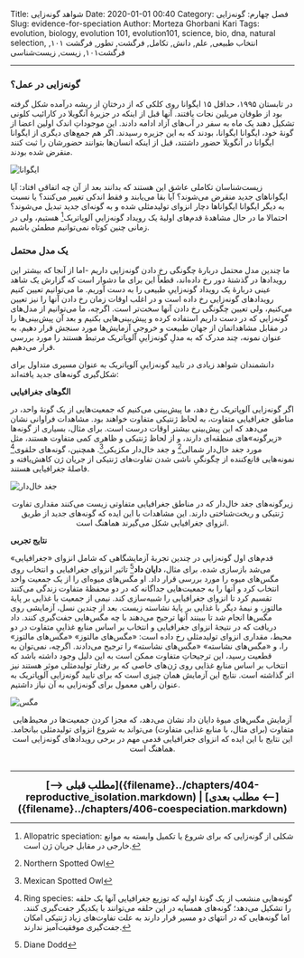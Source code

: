 Title: شواهد گونه‌زایی
Date: 2020-01-01 00:40
Category: فصل چهارم: گونه‌زایی
Slug: evidence-for-speciation
Author: Morteza Ghorbani Kari
Tags: evolution, biology, evolution 101, evolution101, science, bio, dna, natural selection, انتخاب طبیعی, علم, دانش, تکامل, فرگشت, تطور, فرگشت ۱۰۱, فرگشت۱۰۱, زیست, زیست‌شناسی

------
### گونه‌زایی در عمل؟
در تابستان ۱۹۹۵، حداقل ۱۵ ایگوانا روی کلکی که از درختانِ از ریشه درآمده شکل گرفته بود از طوفان مریلین نجات یافتند. آنها قبل از اینکه در جزیرهٔ آنگویلا در کارائیب کلونی تشکیل دهند یک ماه به سفر در آب‌های آزاد ادامه دادند. این موجوداتِ اندک اولین اعضا از گونهٔ خود، ایگوانا ایگوانا، بودند که به این جزیره رسیدند. اگر هم جمع‌های دیگری از ایگوانا ایگوانا در آنگویلا حضور داشتند، قبل از اینکه انسان‌ها بتوانند حضورشان را ثبت کنند منقرض شده بودند.

![ایگوانا]({static}/images/45-1.jpg)

زیست‌شناسان تکاملی عاشق این هستند که بدانند بعد از آن چه اتفاقی افتاد: آیا ایگواناهای جدید منقرض می‌شوند؟ آیا بقا می‌یابند و فقط اندکی تغییر می‌کنند؟ یا نسبت به دیگر ایگوانا ایگواناها دچار انزوای تولیدمثلی شده و به گونه‌ای جدید تبدیل می‌شوند؟ احتمالا ما در حال مشاهدهٔ قدم‌های اولیهٔ یک رویداد گونه‌زاییِ آلوپاتریک[^۱] هستیم، ولی در زمانی چنین کوتاه نمی‌توانیم مطمئن باشیم.

### یک مدل محتمل
ما چندین مدل محتمل دربارهٔ چگونگی رخ دادن گونه‌زایی داریم -اما از آنجا که بیشتر این رویدادها در گذشتهٔ دور رخ داده‌اند، قطعاً این برای ما دشوار است که گزارش یک شاهد عینی دربارهٔ یک رویداد گونه‌زاییِ طبیعی را به دست آوریم. ما می‌توانیم تعیین کنیم رویدادهای گونه‌زایی رخ داده است و در اغلب اوقات زمان رخ دادن آنها را نیز تعیین می‌کنیم، ولی تعیین چگونگی رخ دادن آنها سخت‌تر است. اگرچه، ما می‌توانیم از مدل‌های گونه‌زایی که در دست داریم استفاده کرده و پیش‌بینی‌هایی بکنیم و بعد آن پیش‌بینی‌ها را در مقابل مشاهداتمان از جهان طبیعت و خروجیِ آزمایش‌ها مورد سنجش قرار دهیم. به عنوان نمونه، چند مدرک که به مدلِ گونه‌زاییِ آلوپاتریک مرتبط هستند را مورد بررسی قرار می‌دهیم.

دانشمندان شواهد زیادی در تایید گونه‌زاییِ آلوپاتریک به عنوان مسیری متداول برای شکل‌گیری گونه‌های جدید یافته‌اند:

**الگوهای جغرافیایی**

اگر گونه‌زایی آلوپاتریک رخ دهد، ما پیش‌بینی می‌کنیم که جمعیت‌هایی از یک گونهٔ واحد، در مناطق جغرافیایی متفاوت، به لحاظ ژنتیکی متفاوت خواهند بود. مشاهدات فراوانی نشان می‌دهد که این پیش‌بینی بیشتر اوقات درست است. برای مثال، بسیاری از گونه‌ها «زیرگونه‌»های منطقه‌ای دارند، و از لحاظ ژنتیکی و ظاهری کمی متفاوت هستند، مثل مورد جغد خال‌دار شمالی[^۲] و جغد خال‌دار مکزیکی[^۳]. همچنین، گونه‌های حلقوی[^۴] نمونه‌هایی قانع‌کننده از چگونگیِ ناشی شدن تفاوت‌های ژنتیکی از جریان ژن کاهش‌یافته و فاصلهٔ جغرافیایی هستند.

![جغد خال‌دار]({static}/images/45-2.gif)
<center>زیرگونه‌های جغد خال‌دار که در مناطق جغرافیایی متفاوتی زیست می‌کنند مقداری تفاوت ژنتیکی و ریخت‌شناختی دارند. این مشاهدات با این ایده که گونه‌های جدید از طریق انزوای جغرافیایی شکل می‌گیرند هماهنگ است.</center>

**نتایج تجربی**

قدم‌های اول گونه‌زایی در چندین تجربهٔ آزمایشگاهی که شامل انزوای «جغرافیایی» می‌شد بازسازی شده. برای مثال، **دایان داد**[^۵] تاثیر انزوای جغرافیایی و انتخاب روی مگس‌های میوه را مورد بررسی قرار داد. او مگس‌های میوه‌ای را از یک جمعیت واحد انتخاب کرد و آنها را به جمعیت‌هایی جداگانه که در دو محفظهٔ متفاوت زندگی می‌کنند تقسیم کرد تا انزوای جغرافیایی را شبیه‌سازی کند. نیمی از جمعیت با غذایی بر پایهٔ مالتوز، و نیمهٔ دیگر با غذایی بر پایهٔ نشاسته زیست. بعد از چندین نسل، آزمایشی روی مگس‌ها انجام شد تا ببینند آنها ترجیح می‌دهند با چه مگس‌هایی جفت‌گیری کنند. داد دریافت که در نتیجهٔ انزوای جغرافیایی و انتخاب بر اساس منابع غذاییِ متفاوت در دو محیط، مقداری انزوای تولیدمثلی رخ داده است: «مگس‌های مالتوز» «مگس‌های مالتوز» را، و «مگس‌های نشاسته» «مگس‌های نشاسته» را ترجیح می‌دادند. اگرچه، نمی‌توان به قطعیت رسید، این ترجیحاتِ متفاوت ممکن است به این دلیل وجود داشته باشد که انتخاب بر اساس منابع غذایی روی ژن‌های خاصی که بر رفتار تولیدمثلی موثر هستند نیز اثر گذاشته است. نتایج این آزمایش همان چیزی است که برای تایید گونه‌زایی آلوپاتریک به عنوان راهی معمول برای گونه‌زایی به آن نیاز داشتیم.

![مگس]({static}/images/45-3.gif)
<center>آزمایش مگس‌های میوهٔ دایان داد نشان می‌دهد، که مجزا کردن جمعیت‌ها در محیط‌هایی متفاوت (برای مثال، با منابع غذایی متفاوت) می‌تواند به شروع انزوای تولیدمثلی بیانجامد. این نتایج با این ایده که انزوای جغرافیایی قدمی مهم در برخی رویدادهای گونه‌زایی است هماهنگ است.</center>

<br>

[^۱]: Allopatric speciation: شکلی از گونه‌زایی که برای شروع یا تکمیل وابسته به موانع خارجی در مقابل جریان ژن است.
[^۲]: Northern Spotted Owl
[^۳]: Mexican Spotted Owl
[^۴]: Ring species: گونه‌هایی منشعب از یک گونهٔ اولیه که توزیع جغرافیایی آنها یک حلقه‌ را تشکیل می‌دهد؛ گونه‌های همسایه در این حلقه می‌توانند با یکدیگر جفت‌گیری کنند. اما گونه‌هایی که در انتهای دو مسیر قرار دارند به علت تفاوت‌های زیاد ژنتیکی امکان جفت‌گیری موفقیت‌آمیز ندارند.
[^۵]: Diane Dodd

------
<center>
    <font size="4">
        <b>
            [⟶ مطلب قبلی]({filename}../chapters/404-reproductive_isolation.markdown) | [مطلب بعدی ⟵]({filename}../chapters/406-coespeciation.markdown) 
        </b>
    </font>
</center>